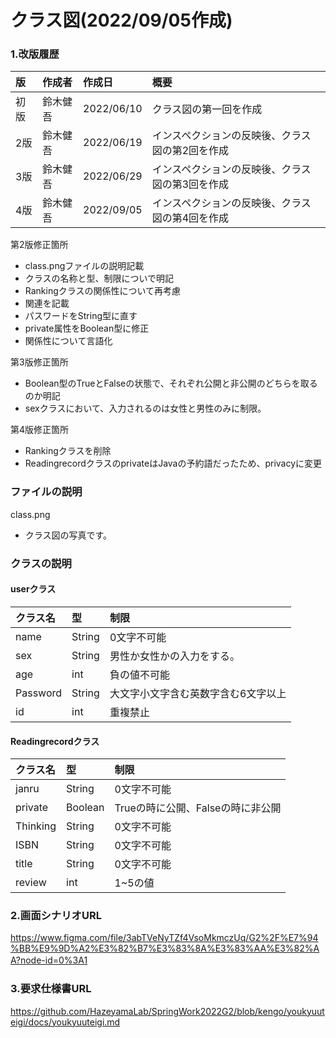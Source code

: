 # クラス図(2022/09/05作成)

### 1.改版履歴
|版|作成者|作成日|概要|
|:--|:--|:--|:--|
|初版|鈴木健吾|2022/06/10|クラス図の第一回を作成|
|2版|鈴木健吾|2022/06/19|インスペクションの反映後、クラス図の第2回を作成|  
|3版|鈴木健吾|2022/06/29|インスペクションの反映後、クラス図の第3回を作成|  
|4版|鈴木健吾|2022/09/05|インスペクションの反映後、クラス図の第4回を作成|  


第2版修正箇所  
- class.pngファイルの説明記載
- クラスの名称と型、制限についで明記
- Rankingクラスの関係性について再考慮  
-  関連を記載  
- パスワードをString型に直す
- private属性をBoolean型に修正　  
- 関係性について言語化

第3版修正箇所  
- Boolean型のTrueとFalseの状態で、それぞれ公開と非公開のどちらを取るのか明記
- sexクラスにおいて、入力されるのは女性と男性のみに制限。  

第4版修正箇所  
- Rankingクラスを削除
- ReadingrecordクラスのprivateはJavaの予約語だったため、privacyに変更   






### ファイルの説明  
class.png
- クラス図の写真です。  

### クラスの説明  
#### userクラス  
|クラス名|型|制限|
|:--|:--|:--|
|name|String|0文字不可能|
|sex|String|男性か女性かの入力をする。|
|age|int|負の値不可能|
|Password|String|大文字小文字含む英数字含む6文字以上|
|id|int|重複禁止|  


#### Readingrecordクラス  
|クラス名|型|制限|
|:--|:--|:--|
|janru|String|0文字不可能|
|private|Boolean|Trueの時に公開、Falseの時に非公開|
|Thinking|String|0文字不可能|
|ISBN|String|0文字不可能|
|title|String|0文字不可能|
|review|int|1~5の値|  







### 2.画面シナリオURL  
https://www.figma.com/file/3abTVeNyTZf4VsoMkmczUq/G2%2F%E7%94%BB%E9%9D%A2%E3%82%B7%E3%83%8A%E3%83%AA%E3%82%AA?node-id=0%3A1
　
    
### 3.要求仕様書URL  
https://github.com/HazeyamaLab/SpringWork2022G2/blob/kengo/youkyuuteigi/docs/youkyuuteigi.md